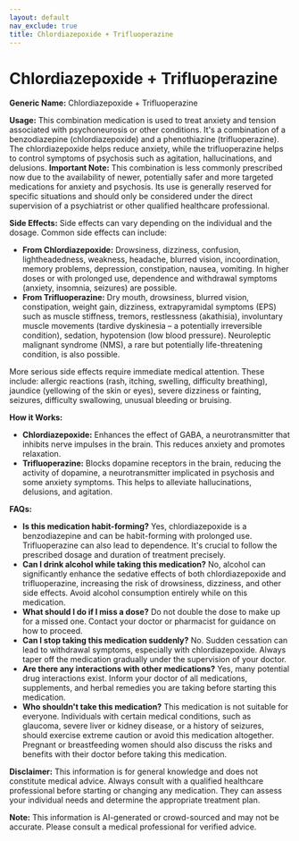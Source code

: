 ```yaml
---
layout: default
nav_exclude: true
title: Chlordiazepoxide + Trifluoperazine
---
```


# Chlordiazepoxide + Trifluoperazine

**Generic Name:** Chlordiazepoxide + Trifluoperazine

**Usage:**  This combination medication is used to treat anxiety and tension associated with psychoneurosis or other conditions. It's a combination of a benzodiazepine (chlordiazepoxide) and a phenothiazine (trifluoperazine).  The chlordiazepoxide helps reduce anxiety, while the trifluoperazine helps to control symptoms of psychosis such as agitation, hallucinations, and delusions.  **Important Note:** This combination is less commonly prescribed now due to the availability of newer, potentially safer and more targeted medications for anxiety and psychosis.  Its use is generally reserved for specific situations and should only be considered under the direct supervision of a psychiatrist or other qualified healthcare professional.

**Side Effects:** Side effects can vary depending on the individual and the dosage.  Common side effects can include:

* **From Chlordiazepoxide:** Drowsiness, dizziness, confusion, lightheadedness, weakness, headache, blurred vision, incoordination, memory problems, depression, constipation, nausea, vomiting.  In higher doses or with prolonged use, dependence and withdrawal symptoms (anxiety, insomnia, seizures) are possible.
* **From Trifluoperazine:**  Dry mouth, drowsiness, blurred vision, constipation, weight gain, dizziness, extrapyramidal symptoms (EPS) such as muscle stiffness, tremors, restlessness (akathisia), involuntary muscle movements (tardive dyskinesia – a potentially irreversible condition), sedation, hypotension (low blood pressure).  Neuroleptic malignant syndrome (NMS), a rare but potentially life-threatening condition, is also possible.

More serious side effects require immediate medical attention.  These include:  allergic reactions (rash, itching, swelling, difficulty breathing), jaundice (yellowing of the skin or eyes), severe dizziness or fainting, seizures, difficulty swallowing, unusual bleeding or bruising.


**How it Works:**

* **Chlordiazepoxide:** Enhances the effect of GABA, a neurotransmitter that inhibits nerve impulses in the brain. This reduces anxiety and promotes relaxation.
* **Trifluoperazine:** Blocks dopamine receptors in the brain, reducing the activity of dopamine, a neurotransmitter implicated in psychosis and some anxiety symptoms. This helps to alleviate hallucinations, delusions, and agitation.


**FAQs:**

* **Is this medication habit-forming?** Yes, chlordiazepoxide is a benzodiazepine and can be habit-forming with prolonged use.  Trifluoperazine can also lead to dependence.  It's crucial to follow the prescribed dosage and duration of treatment precisely.
* **Can I drink alcohol while taking this medication?** No, alcohol can significantly enhance the sedative effects of both chlordiazepoxide and trifluoperazine, increasing the risk of drowsiness, dizziness, and other side effects.  Avoid alcohol consumption entirely while on this medication.
* **What should I do if I miss a dose?** Do not double the dose to make up for a missed one.  Contact your doctor or pharmacist for guidance on how to proceed.
* **Can I stop taking this medication suddenly?** No.  Sudden cessation can lead to withdrawal symptoms, especially with chlordiazepoxide.  Always taper off the medication gradually under the supervision of your doctor.
* **Are there any interactions with other medications?** Yes, many potential drug interactions exist.  Inform your doctor of all medications, supplements, and herbal remedies you are taking before starting this medication.
* **Who shouldn't take this medication?** This medication is not suitable for everyone.  Individuals with certain medical conditions, such as glaucoma, severe liver or kidney disease, or a history of seizures, should exercise extreme caution or avoid this medication altogether.  Pregnant or breastfeeding women should also discuss the risks and benefits with their doctor before taking this medication.


**Disclaimer:** This information is for general knowledge and does not constitute medical advice.  Always consult with a qualified healthcare professional before starting or changing any medication.  They can assess your individual needs and determine the appropriate treatment plan.


**Note:** This information is AI-generated or crowd-sourced and may not be accurate. Please consult a medical professional for verified advice.
